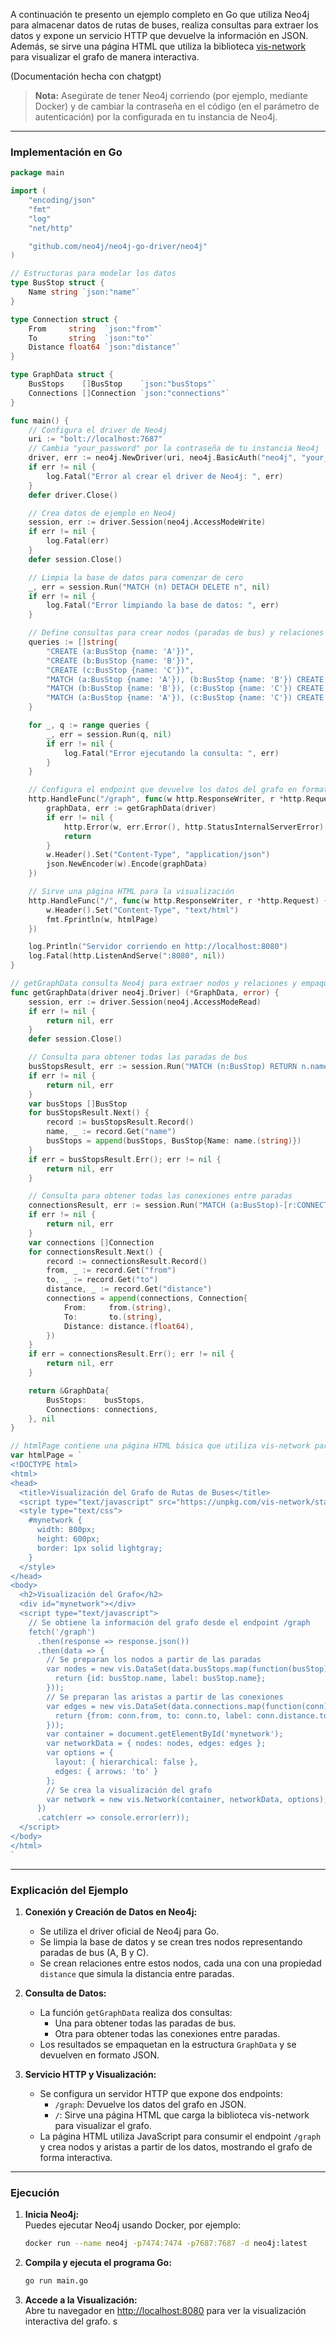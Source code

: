 A continuación te presento un ejemplo completo en Go que utiliza Neo4j para almacenar datos de rutas de buses, realiza consultas para extraer los datos y expone un servicio HTTP que devuelve la información en JSON. Además, se sirve una página HTML que utiliza la biblioteca [vis-network](https://visjs.github.io/vis-network/) para visualizar el grafo de manera interactiva.

(Documentación hecha con chatgpt)

> **Nota:** Asegúrate de tener Neo4j corriendo (por ejemplo, mediante Docker) y de cambiar la contraseña en el código (en el parámetro de autenticación) por la configurada en tu instancia de Neo4j.

---

### Implementación en Go

```go
package main

import (
	"encoding/json"
	"fmt"
	"log"
	"net/http"

	"github.com/neo4j/neo4j-go-driver/neo4j"
)

// Estructuras para modelar los datos
type BusStop struct {
	Name string `json:"name"`
}

type Connection struct {
	From     string  `json:"from"`
	To       string  `json:"to"`
	Distance float64 `json:"distance"`
}

type GraphData struct {
	BusStops    []BusStop    `json:"busStops"`
	Connections []Connection `json:"connections"`
}

func main() {
	// Configura el driver de Neo4j
	uri := "bolt://localhost:7687"
	// Cambia "your_password" por la contraseña de tu instancia Neo4j
	driver, err := neo4j.NewDriver(uri, neo4j.BasicAuth("neo4j", "your_password", ""))
	if err != nil {
		log.Fatal("Error al crear el driver de Neo4j: ", err)
	}
	defer driver.Close()

	// Crea datos de ejemplo en Neo4j
	session, err := driver.Session(neo4j.AccessModeWrite)
	if err != nil {
		log.Fatal(err)
	}
	defer session.Close()

	// Limpia la base de datos para comenzar de cero
	_, err = session.Run("MATCH (n) DETACH DELETE n", nil)
	if err != nil {
		log.Fatal("Error limpiando la base de datos: ", err)
	}

	// Define consultas para crear nodos (paradas de bus) y relaciones (conexiones)
	queries := []string{
		"CREATE (a:BusStop {name: 'A'})",
		"CREATE (b:BusStop {name: 'B'})",
		"CREATE (c:BusStop {name: 'C'})",
		"MATCH (a:BusStop {name: 'A'}), (b:BusStop {name: 'B'}) CREATE (a)-[:CONNECTED_TO {distance: 10}]->(b)",
		"MATCH (b:BusStop {name: 'B'}), (c:BusStop {name: 'C'}) CREATE (b)-[:CONNECTED_TO {distance: 15}]->(c)",
		"MATCH (a:BusStop {name: 'A'}), (c:BusStop {name: 'C'}) CREATE (a)-[:CONNECTED_TO {distance: 25}]->(c)",
	}

	for _, q := range queries {
		_, err = session.Run(q, nil)
		if err != nil {
			log.Fatal("Error ejecutando la consulta: ", err)
		}
	}

	// Configura el endpoint que devuelve los datos del grafo en formato JSON
	http.HandleFunc("/graph", func(w http.ResponseWriter, r *http.Request) {
		graphData, err := getGraphData(driver)
		if err != nil {
			http.Error(w, err.Error(), http.StatusInternalServerError)
			return
		}
		w.Header().Set("Content-Type", "application/json")
		json.NewEncoder(w).Encode(graphData)
	})

	// Sirve una página HTML para la visualización
	http.HandleFunc("/", func(w http.ResponseWriter, r *http.Request) {
		w.Header().Set("Content-Type", "text/html")
		fmt.Fprintln(w, htmlPage)
	})

	log.Println("Servidor corriendo en http://localhost:8080")
	log.Fatal(http.ListenAndServe(":8080", nil))
}

// getGraphData consulta Neo4j para extraer nodos y relaciones y empaqueta los datos en GraphData
func getGraphData(driver neo4j.Driver) (*GraphData, error) {
	session, err := driver.Session(neo4j.AccessModeRead)
	if err != nil {
		return nil, err
	}
	defer session.Close()

	// Consulta para obtener todas las paradas de bus
	busStopsResult, err := session.Run("MATCH (n:BusStop) RETURN n.name AS name", nil)
	if err != nil {
		return nil, err
	}
	var busStops []BusStop
	for busStopsResult.Next() {
		record := busStopsResult.Record()
		name, _ := record.Get("name")
		busStops = append(busStops, BusStop{Name: name.(string)})
	}
	if err = busStopsResult.Err(); err != nil {
		return nil, err
	}

	// Consulta para obtener todas las conexiones entre paradas
	connectionsResult, err := session.Run("MATCH (a:BusStop)-[r:CONNECTED_TO]->(b:BusStop) RETURN a.name AS from, b.name AS to, r.distance AS distance", nil)
	if err != nil {
		return nil, err
	}
	var connections []Connection
	for connectionsResult.Next() {
		record := connectionsResult.Record()
		from, _ := record.Get("from")
		to, _ := record.Get("to")
		distance, _ := record.Get("distance")
		connections = append(connections, Connection{
			From:     from.(string),
			To:       to.(string),
			Distance: distance.(float64),
		})
	}
	if err = connectionsResult.Err(); err != nil {
		return nil, err
	}

	return &GraphData{
		BusStops:    busStops,
		Connections: connections,
	}, nil
}

// htmlPage contiene una página HTML básica que utiliza vis-network para visualizar el grafo
var htmlPage = `
<!DOCTYPE html>
<html>
<head>
  <title>Visualización del Grafo de Rutas de Buses</title>
  <script type="text/javascript" src="https://unpkg.com/vis-network/standalone/umd/vis-network.min.js"></script>
  <style type="text/css">
    #mynetwork {
      width: 800px;
      height: 600px;
      border: 1px solid lightgray;
    }
  </style>
</head>
<body>
  <h2>Visualización del Grafo</h2>
  <div id="mynetwork"></div>
  <script type="text/javascript">
    // Se obtiene la información del grafo desde el endpoint /graph
    fetch('/graph')
      .then(response => response.json())
      .then(data => {
        // Se preparan los nodos a partir de las paradas
        var nodes = new vis.DataSet(data.busStops.map(function(busStop) {
          return {id: busStop.name, label: busStop.name};
        }));
        // Se preparan las aristas a partir de las conexiones
        var edges = new vis.DataSet(data.connections.map(function(conn) {
          return {from: conn.from, to: conn.to, label: conn.distance.toString()};
        }));
        var container = document.getElementById('mynetwork');
        var networkData = { nodes: nodes, edges: edges };
        var options = {
          layout: { hierarchical: false },
          edges: { arrows: 'to' }
        };
        // Se crea la visualización del grafo
        var network = new vis.Network(container, networkData, options);
      })
      .catch(err => console.error(err));
  </script>
</body>
</html>
`
```

---

### Explicación del Ejemplo

1. **Conexión y Creación de Datos en Neo4j:**
   - Se utiliza el driver oficial de Neo4j para Go.
   - Se limpia la base de datos y se crean tres nodos representando paradas de bus (A, B y C).
   - Se crean relaciones entre estos nodos, cada una con una propiedad `distance` que simula la distancia entre paradas.

2. **Consulta de Datos:**
   - La función `getGraphData` realiza dos consultas:
     - Una para obtener todas las paradas de bus.
     - Otra para obtener todas las conexiones entre paradas.
   - Los resultados se empaquetan en la estructura `GraphData` y se devuelven en formato JSON.

3. **Servicio HTTP y Visualización:**
   - Se configura un servidor HTTP que expone dos endpoints:
     - `/graph`: Devuelve los datos del grafo en JSON.
     - `/`: Sirve una página HTML que carga la biblioteca vis-network para visualizar el grafo.
   - La página HTML utiliza JavaScript para consumir el endpoint `/graph` y crea nodos y aristas a partir de los datos, mostrando el grafo de forma interactiva.

---

### Ejecución

1. **Inicia Neo4j:**  
   Puedes ejecutar Neo4j usando Docker, por ejemplo:

   ```bash
   docker run --name neo4j -p7474:7474 -p7687:7687 -d neo4j:latest
   ```

2. **Compila y ejecuta el programa Go:**

   ```bash
   go run main.go
   ```

3. **Accede a la Visualización:**  
   Abre tu navegador en [http://localhost:8080](http://localhost:8080) para ver la visualización interactiva del grafo.
s